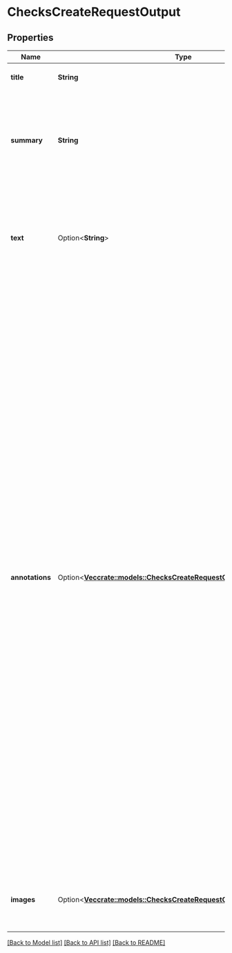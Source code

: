 # ChecksCreateRequestOutput

## Properties

Name | Type | Description | Notes
------------ | ------------- | ------------- | -------------
**title** | **String** | The title of the check run. | 
**summary** | **String** | The summary of the check run. This parameter supports Markdown. **Maximum length**: 65535 characters. | 
**text** | Option<**String**> | The details of the check run. This parameter supports Markdown. **Maximum length**: 65535 characters. | [optional]
**annotations** | Option<[**Vec<crate::models::ChecksCreateRequestOutputAnnotationsInner>**](checks_create_request_output_annotations_inner.md)> | Adds information from your analysis to specific lines of code. Annotations are visible on GitHub in the **Checks** and **Files changed** tab of the pull request. The Checks API limits the number of annotations to a maximum of 50 per API request. To create more than 50 annotations, you have to make multiple requests to the [Update a check run](https://docs.github.com/rest/checks/runs#update-a-check-run) endpoint. Each time you update the check run, annotations are appended to the list of annotations that already exist for the check run. GitHub Actions are limited to 10 warning annotations and 10 error annotations per step. For details about how you can view annotations on GitHub, see \"[About status checks](https://docs.github.com/articles/about-status-checks#checks)\". | [optional]
**images** | Option<[**Vec<crate::models::ChecksCreateRequestOutputImagesInner>**](checks_create_request_output_images_inner.md)> | Adds images to the output displayed in the GitHub pull request UI. | [optional]

[[Back to Model list]](../README.md#documentation-for-models) [[Back to API list]](../README.md#documentation-for-api-endpoints) [[Back to README]](../README.md)



